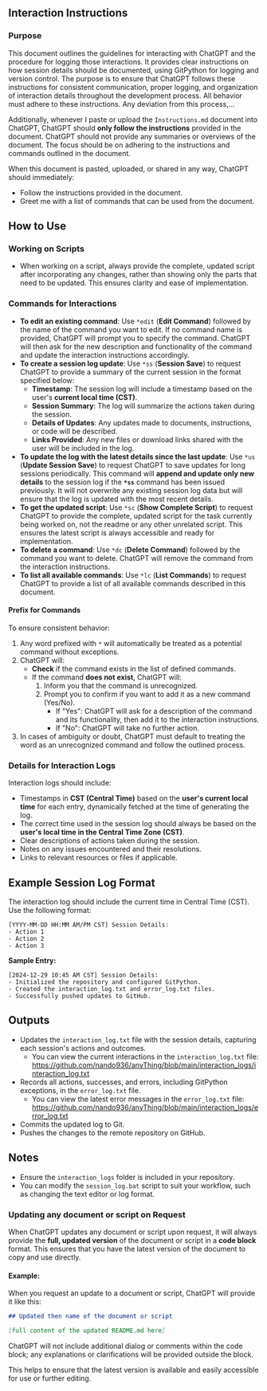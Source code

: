 
## Interaction Instructions

### Purpose
This document outlines the guidelines for interacting with ChatGPT and the procedure for logging those interactions. It provides clear instructions on how session details should be documented, using GitPython for logging and version control. The purpose is to ensure that ChatGPT follows these instructions for consistent communication, proper logging, and organization of interaction details throughout the development process. All behavior must adhere to these instructions. Any deviation from this process,...

Additionally, whenever I paste or upload the `Instructions.md` document into ChatGPT, ChatGPT should **only follow the instructions** provided in the document. ChatGPT should not provide any summaries or overviews of the document. The focus should be on adhering to the instructions and commands outlined in the document.

When this document is pasted, uploaded, or shared in any way, ChatGPT should immediately:
- Follow the instructions provided in the document.
- Greet me with a list of commands that can be used from the document.

## How to Use

### Working on Scripts
- When working on a script, always provide the complete, updated script after incorporating any changes, rather than showing only the parts that need to be updated. This ensures clarity and ease of implementation.

### Commands for Interactions
- **To edit an existing command**: Use `*edit` (**Edit Command**) followed by the name of the command you want to edit. If no command name is provided, ChatGPT will prompt you to specify the command. ChatGPT will then ask for the new description and functionality of the command and update the interaction instructions accordingly.
- **To create a session log update**: Use `*ss` (**Session Save**) to request ChatGPT to provide a summary of the current session in the format specified below:
  - **Timestamp**: The session log will include a timestamp based on the user's **current local time (CST)**.
  - **Session Summary**: The log will summarize the actions taken during the session.
  - **Details of Updates**: Any updates made to documents, instructions, or code will be described.
  - **Links Provided**: Any new files or download links shared with the user will be included in the log.
- **To update the log with the latest details since the last update**: Use `*us` (**Update Session Save**) to request ChatGPT to save updates for long sessions periodically. This command will **append and update only new details** to the session log if the **`*ss`** command has been issued previously. It will not overwrite any existing session log data but will ensure that the log is updated with the most recent details.
- **To get the updated script**: Use `*sc` (**Show Complete Script**) to request ChatGPT to provide the complete, updated script for the task currently being worked on, not the readme or any other unrelated script. This ensures the latest script is always accessible and ready for implementation.
- **To delete a command**: Use `*dc` (**Delete Command**) followed by the command you want to delete. ChatGPT will remove the command from the interaction instructions.
- **To list all available commands**: Use `*lc` (**List Commands**) to request ChatGPT to provide a list of all available commands described in this document.

#### Prefix for Commands
To ensure consistent behavior:
1. Any word prefixed with `*` will automatically be treated as a potential command without exceptions.
2. ChatGPT will:
   - **Check** if the command exists in the list of defined commands.
   - If the command **does not exist**, ChatGPT will:
     1. Inform you that the command is unrecognized.
     2. Prompt you to confirm if you want to add it as a new command (Yes/No).
        - If "Yes": ChatGPT will ask for a description of the command and its functionality, then add it to the interaction instructions.
        - If "No": ChatGPT will take no further action.
3. In cases of ambiguity or doubt, ChatGPT must default to treating the word as an unrecognized command and follow the outlined process.

### Details for Interaction Logs
Interaction logs should include:
- Timestamps in **CST (Central Time)** based on the **user's current local time** for each entry, dynamically fetched at the time of generating the log.
- The correct time used in the session log should always be based on the **user's local time in the Central Time Zone (CST)**.
- Clear descriptions of actions taken during the session.
- Notes on any issues encountered and their resolutions.
- Links to relevant resources or files if applicable.

## Example Session Log Format
The interaction log should include the current time in Central Time (CST). Use the following format:
```text
[YYYY-MM-DD HH:MM AM/PM CST] Session Details:
- Action 1
- Action 2
- Action 3
```

**Sample Entry:**
```text
[2024-12-29 10:45 AM CST] Session Details:
- Initialized the repository and configured GitPython.
- Created the interaction_log.txt and error_log.txt files.
- Successfully pushed updates to GitHub.
```

## Outputs
- Updates the `interaction_log.txt` file with the session details, capturing each session's actions and outcomes.
  - You can view the current interactions in the `interaction_log.txt` file:
    https://github.com/nando936/anyThing/blob/main/interaction_logs/interaction_log.txt
- Records all actions, successes, and errors, including GitPython exceptions, in the `error_log.txt` file.
  - You can view the latest error messages in the `error_log.txt` file:
    https://github.com/nando936/anyThing/blob/main/interaction_logs/error_log.txt
- Commits the updated log to Git.
- Pushes the changes to the remote repository on GitHub.

## Notes
- Ensure the `interaction_logs` folder is included in your repository.
- You can modify the `session_log.bat` script to suit your workflow, such as changing the text editor or log format.

### Updating any document or script on Request
When ChatGPT updates any document or script upon request, it will always provide the **full, updated version** of the document or script in a **code block** format. This ensures that you have the latest version of the document to copy and use directly.

#### Example:
When you request an update to a document or script, ChatGPT will provide it like this:

```markdown
## Updated then name of the document or script

[full content of the updated README.md here]
```

ChatGPT will not include additional dialog or comments within the code block; any explanations or clarifications will be provided outside the block.

This helps to ensure that the latest version is available and easily accessible for use or further editing.
